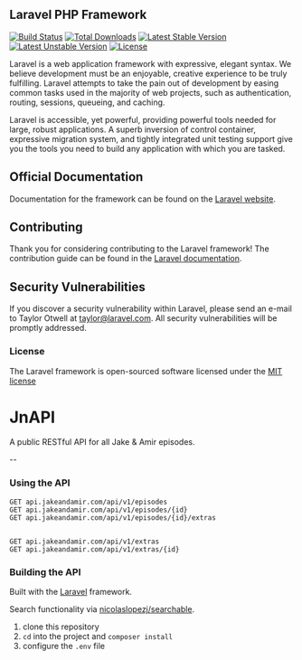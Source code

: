 ## Laravel PHP Framework

[![Build Status](https://travis-ci.org/laravel/framework.svg)](https://travis-ci.org/laravel/framework)
[![Total Downloads](https://poser.pugx.org/laravel/framework/d/total.svg)](https://packagist.org/packages/laravel/framework)
[![Latest Stable Version](https://poser.pugx.org/laravel/framework/v/stable.svg)](https://packagist.org/packages/laravel/framework)
[![Latest Unstable Version](https://poser.pugx.org/laravel/framework/v/unstable.svg)](https://packagist.org/packages/laravel/framework)
[![License](https://poser.pugx.org/laravel/framework/license.svg)](https://packagist.org/packages/laravel/framework)

Laravel is a web application framework with expressive, elegant syntax. We believe development must be an enjoyable, creative experience to be truly fulfilling. Laravel attempts to take the pain out of development by easing common tasks used in the majority of web projects, such as authentication, routing, sessions, queueing, and caching.

Laravel is accessible, yet powerful, providing powerful tools needed for large, robust applications. A superb inversion of control container, expressive migration system, and tightly integrated unit testing support give you the tools you need to build any application with which you are tasked.

## Official Documentation

Documentation for the framework can be found on the [Laravel website](http://laravel.com/docs).

## Contributing

Thank you for considering contributing to the Laravel framework! The contribution guide can be found in the [Laravel documentation](http://laravel.com/docs/contributions).

## Security Vulnerabilities

If you discover a security vulnerability within Laravel, please send an e-mail to Taylor Otwell at taylor@laravel.com. All security vulnerabilities will be promptly addressed.

### License

The Laravel framework is open-sourced software licensed under the [MIT license](http://opensource.org/licenses/MIT)

# JnAPI
A public RESTful API for all Jake &amp; Amir episodes.

--

### Using the API
```
GET api.jakeandamir.com/api/v1/episodes
GET api.jakeandamir.com/api/v1/episodes/{id}
GET api.jakeandamir.com/api/v1/episodes/{id}/extras


GET api.jakeandamir.com/api/v1/extras
GET api.jakeandamir.com/api/v1/extras/{id}
```

### Building the API
Built with the [Laravel](http://laravel.com/docs/5.1) framework.

Search functionality via [nicolaslopezj/searchable](https://github.com/nicolaslopezj/searchable).


1. clone this repository
1. `cd` into the project and `composer install`
1. configure the `.env` file